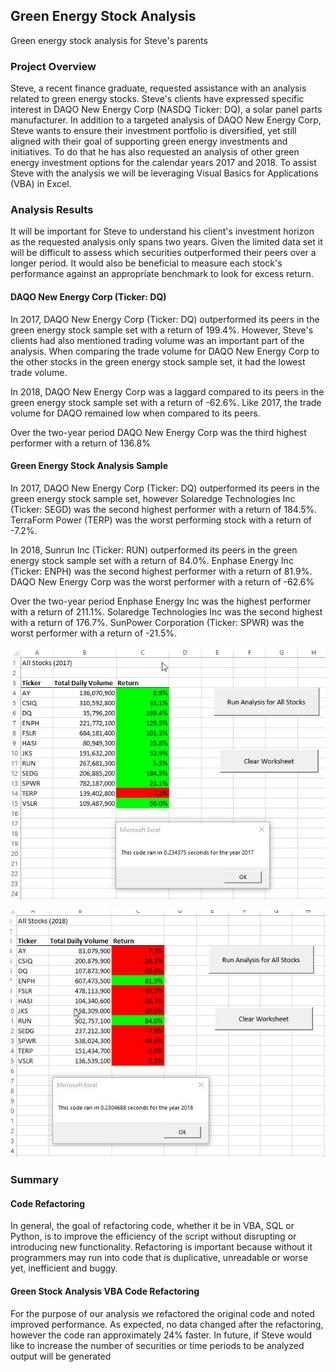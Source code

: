 ## Green Energy Stock Analysis
Green energy stock analysis for Steve's parents

### Project Overview

Steve, a recent finance graduate, requested assistance with an analysis related to green energy stocks. Steve's clients have expressed specific interest in DAQO New Energy Corp (NASDQ Ticker: DQ), a solar panel parts manufacturer. In addition to a targeted analysis of DAQO New Energy Corp, Steve wants to ensure their investment portfolio is diversified, yet still aligned with their goal of supporting green energy investments and initiatives. To do that he has also requested an analysis of other green energy investment options for the calendar years 2017 and 2018. To assist Steve with the analysis we will be leveraging Visual Basics for Applications (VBA) in Excel. 


### Analysis Results
It will be important for Steve to understand his client's investment horizon as the requested analysis only spans two years. Given the limited data set it will be difficult to assess which securities outperformed their peers over a longer period. It would also be beneficial to measure each stock's performance against an appropriate benchmark to look for excess return.

#### DAQO New Energy Corp (Ticker: DQ)
In 2017, DAQO New Energy Corp (Ticker: DQ) outperformed its peers in the green energy stock sample set with a return of 199.4%. However, Steve's clients had also mentioned trading volume was an important part of the analysis. When comparing the trade volume for DAQO New Energy Corp to the other stocks in the green energy stock sample set, it had the lowest trade volume.

In 2018, DAQO New Energy Corp was a laggard compared to its peers in the green energy stock sample set with a return of -62.6%. Like 2017, the trade volume for DAQO remained low when compared to its peers.

Over the two-year period DAQO New Energy Corp was the third highest performer with a return of 136.8%

#### Green Energy Stock Analysis Sample
In 2017, DAQO New Energy Corp (Ticker: DQ) outperformed its peers in the green energy stock sample set, however Solaredge Technologies Inc (Ticker: SEGD) was the second highest performer with a return of 184.5%. TerraForm Power (TERP) was the worst performing stock with a return of -7.2%.

In 2018, Sunrun Inc (Ticker: RUN) outperformed its peers in the green energy stock sample set with a return of 84.0%. Enphase Energy Inc (Ticker: ENPH) was the second highest performer with a return of 81.9%. DAQO New Energy Corp was the worst performer with a return of -62.6%

Over the two-year period Enphase Energy Inc was the highest performer with a return of 211.1%. Solaredge Technologies Inc was the second highest with a return of 176.7%. SunPower Corporation (Ticker: SPWR) was the worst performer with a return of -21.5%.

![](https://github.com/NAppazeller/stock-analysis/blob/main/Resources/2017%20Refactor%20Execution%20Time.jpg)

![](https://github.com/NAppazeller/stock-analysis/blob/df86747be99e3c90483bd4a956402e8062aff0f9/Resources/2018%20Refactor%20Execution%20Time.jpg)

### Summary
#### Code Refactoring
In general, the goal of refactoring code, whether it be in VBA, SQL or Python, is to improve the efficiency of the script without disrupting or introducing new functionality. Refactoring is important because without it programmers may run into code that is duplicative, unreadable or worse yet, inefficient and buggy. 


#### Green Stock Analysis VBA Code Refactoring
For the purpose of our analysis we refactored the original code and noted improved performance. As expected, no data changed after the refactoring, however the code ran approximately 24% faster. In future, if Steve would like to increase the number of securities or time periods to be analyzed output will be generated 


